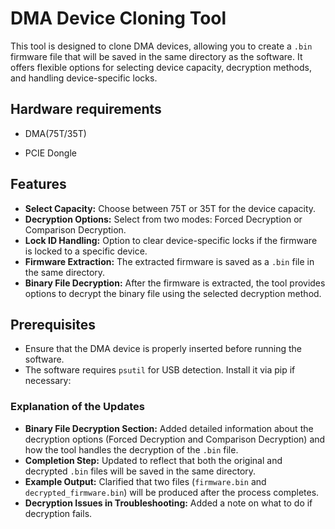 # DMA Device Cloning Tool

This tool is designed to clone DMA devices, allowing you to create a `.bin` firmware file that will be saved in the same directory as the software. It offers flexible options for selecting device capacity, decryption methods, and handling device-specific locks.
## Hardware requirements
- DMA(75T/35T)

- PCIE Dongle 

## Features

- **Select Capacity:** Choose between 75T or 35T for the device capacity.
- **Decryption Options:** Select from two modes: Forced Decryption or Comparison Decryption.
- **Lock ID Handling:** Option to clear device-specific locks if the firmware is locked to a specific device.
- **Firmware Extraction:** The extracted firmware is saved as a `.bin` file in the same directory.
- **Binary File Decryption:** After the firmware is extracted, the tool provides options to decrypt the binary file using the selected decryption method.

## Prerequisites

- Ensure that the DMA device is properly inserted before running the software.
- The software requires `psutil` for USB detection. Install it via pip if necessary:


### Explanation of the Updates

- **Binary File Decryption Section:** Added detailed information about the decryption options (Forced Decryption and Comparison Decryption) and how the tool handles the decryption of the `.bin` file.
- **Completion Step:** Updated to reflect that both the original and decrypted `.bin` files will be saved in the same directory.
- **Example Output:** Clarified that two files (`firmware.bin` and `decrypted_firmware.bin`) will be produced after the process completes.
- **Decryption Issues in Troubleshooting:** Added a note on what to do if decryption fails.
